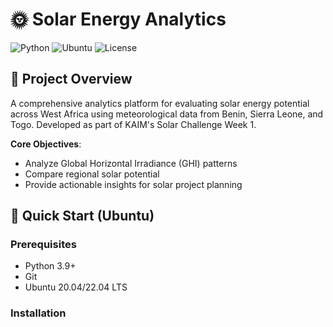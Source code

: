 # 🌞 Solar Energy Analytics

![Python](https://img.shields.io/badge/Python-3.9%2B-blue)
![Ubuntu](https://img.shields.io/badge/Ubuntu-20.04%2B-orange)
![License](https://img.shields.io/badge/License-Apache_2.0-green)

## 📌 Project Overview
A comprehensive analytics platform for evaluating solar energy potential across West Africa using meteorological data from Benin, Sierra Leone, and Togo. Developed as part of KAIM's Solar Challenge Week 1.

**Core Objectives**:
- Analyze Global Horizontal Irradiance (GHI) patterns
- Compare regional solar potential
- Provide actionable insights for solar project planning

## 🚀 Quick Start (Ubuntu)

### Prerequisites
- Python 3.9+
- Git
- Ubuntu 20.04/22.04 LTS

### Installation
```bash
